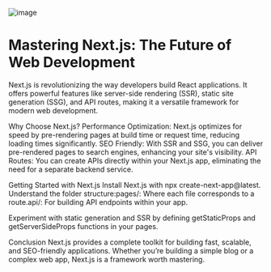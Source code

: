 
![image](https://github.com/user-attachments/assets/3c672e90-9a26-41e9-9bf7-ba650a257c71)

<span><h1>Mastering Next.js: The Future of Web Development</h1></span>

Next.js is revolutionizing the way developers build React applications. It offers powerful features like server-side rendering (SSR), static site generation (SSG), and API routes, making it a versatile framework for modern web development.

Why Choose Next.js?
Performance Optimization: Next.js optimizes for speed by pre-rendering pages at build time or request time, reducing loading times significantly.
SEO Friendly: With SSR and SSG, you can deliver pre-rendered pages to search engines, enhancing your site's visibility.
API Routes: You can create APIs directly within your Next.js app, eliminating the need for a separate backend service.

Getting Started with Next.js
Install Next.js with npx create-next-app@latest.
Understand the folder structure:pages/: Where each file corresponds to a route.api/: For building API endpoints within your app.

Experiment with static generation and SSR by defining getStaticProps and getServerSideProps functions in your pages.

Conclusion
Next.js provides a complete toolkit for building fast, scalable, and SEO-friendly applications. Whether you’re building a simple blog or a complex web app, Next.js is a framework worth mastering.


